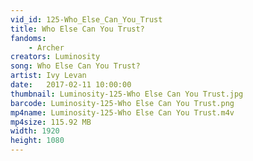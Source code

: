 ```yaml
---
vid_id: 125-Who_Else_Can_You_Trust
title: Who Else Can You Trust?
fandoms:
    - Archer
creators: Luminosity
song: Who Else Can You Trust?
artist: Ivy Levan
date:   2017-02-11 10:00:00
thumbnail: Luminosity-125-Who Else Can You Trust.jpg
barcode: Luminosity-125-Who Else Can You Trust.png
mp4name: Luminosity-125-Who Else Can You Trust.m4v
mp4size: 115.92 MB
width: 1920
height: 1080
---
```



  